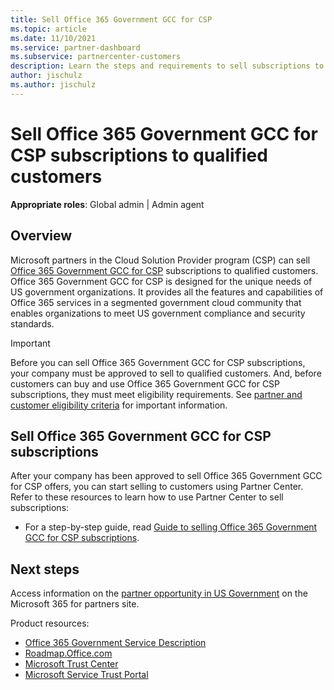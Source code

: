 ```yaml
---
title: Sell Office 365 Government GCC for CSP
ms.topic: article
ms.date: 11/10/2021
ms.service: partner-dashboard
ms.subservice: partnercenter-customers
description: Learn the steps and requirements to sell subscriptions to Office 365 Government GCC for CSP to qualified United States government customers or contractors.
author: jischulz
ms.author: jischulz
---
```


# Sell Office 365 Government GCC for CSP subscriptions to qualified customers

**Appropriate roles**: Global admin | Admin agent

## Overview

Microsoft partners in the Cloud Solution Provider program (CSP) can sell [Office 365 Government GCC for CSP](https://www.microsoft.com/microsoft-365/partners/governmentforCSP) subscriptions to qualified customers. Office 365 Government GCC for CSP is designed for the unique needs of US government organizations. It provides all the features and capabilities of Office 365 services in a segmented government cloud community that enables organizations to meet US government compliance and security standards.

> [!IMPORTANT]
>Before you can sell Office 365 Government GCC for CSP subscriptions, your company must be approved to sell to qualified customers. And, before customers can buy and use Office 365 Government GCC for CSP subscriptions, they must meet eligibility requirements. See [partner and customer eligibility criteria](csp-gcc-validate.md) for important information.

## Sell Office 365 Government GCC for CSP subscriptions

After your company has been approved to sell Office 365 Government GCC for CSP offers, you can start selling to customers using Partner Center. Refer to these resources to learn how to use Partner Center to sell subscriptions:

- For a step-by-step guide, read [Guide to selling Office 365 Government GCC for CSP subscriptions](https://go.microsoft.com/fwlink/?linkid=2007323).

## Next steps

Access information on the [partner opportunity in US Government](https://www.microsoft.com/microsoft-365/partners/governmentforCSP) on the Microsoft 365 for partners site.

Product resources:

- [Office 365 Government Service Description](/office365/servicedescriptions/office-365-platform-service-description/office-365-us-government/office-365-us-government)
- [Roadmap.Office.com](https://products.office.com/business/office-365-roadmap)
- [Microsoft Trust Center](https://www.microsoft.com/TrustCenter/)
- [Microsoft Service Trust Portal](https://aka.ms/STP)
